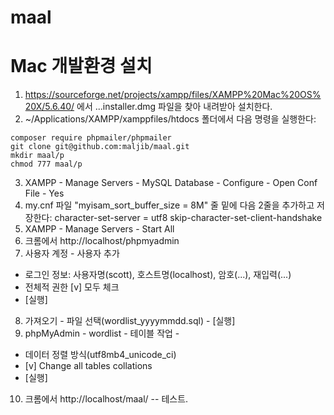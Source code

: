 # maal
# Mac 개발환경 설치
1. https://sourceforge.net/projects/xampp/files/XAMPP%20Mac%20OS%20X/5.6.40/ 에서 ...installer.dmg 파일을 찾아 내려받아 설치한다.
2. ~/Applications/XAMPP/xamppfiles/htdocs 폴더에서 다음 명령을 실행한다:
```  
composer require phpmailer/phpmailer
git clone git@github.com:maljib/maal.git
mkdir maal/p
chmod 777 maal/p
```
3. XAMPP - Manage Servers - MySQL Database - Configure - Open Conf File - Yes
4. my.cnf 파일 "myisam_sort_buffer_size = 8M" 줄 밑에 다음 2줄을 추가하고 저장한다:
character-set-server = utf8
skip-character-set-client-handshake
5. XAMPP - Manage Servers - Start All
6. 크롬에서 http://localhost/phpmyadmin
7. 사용자 계정 - 사용자 추가 
  - 로그인 정보: 사용자명(scott), 호스트명(localhost), 암호(...), 재입력(...)
  - 전체적 권한 [v] 모두 체크
  - [실행]
8. 가져오기 - 파일 선택(wordlist_yyyymmdd.sql) - [실행]
9. phpMyAdmin - wordlist - 테이블 작업 -
  - 데이터 정렬 방식(utf8mb4_unicode_ci)
  - [v] Change all tables collations
  - [실행]
10. 크롬에서 http://localhost/maal/ -- 테스트.
